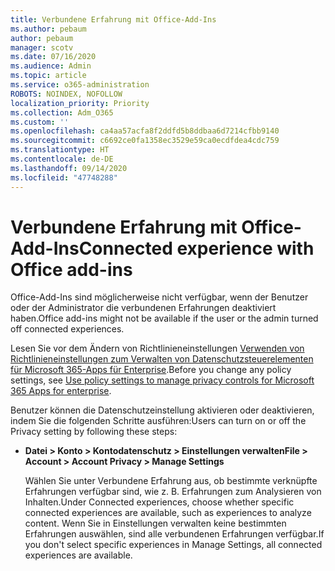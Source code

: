 ```yaml
---
title: Verbundene Erfahrung mit Office-Add-Ins
ms.author: pebaum
author: pebaum
manager: scotv
ms.date: 07/16/2020
ms.audience: Admin
ms.topic: article
ms.service: o365-administration
ROBOTS: NOINDEX, NOFOLLOW
localization_priority: Priority
ms.collection: Adm_O365
ms.custom: ''
ms.openlocfilehash: ca4aa57acfa8f2ddfd5b8ddbaa6d7214cfbb9140
ms.sourcegitcommit: c6692ce0fa1358ec3529e59ca0ecdfdea4cdc759
ms.translationtype: HT
ms.contentlocale: de-DE
ms.lasthandoff: 09/14/2020
ms.locfileid: "47748288"
---
```

# <a name="connected-experience-with-office-add-ins"></a><span data-ttu-id="60df8-102">Verbundene Erfahrung mit Office-Add-Ins</span><span class="sxs-lookup"><span data-stu-id="60df8-102">Connected experience with Office add-ins</span></span>

<span data-ttu-id="60df8-103">Office-Add-Ins sind möglicherweise nicht verfügbar, wenn der Benutzer oder der Administrator die verbundenen Erfahrungen deaktiviert haben.</span><span class="sxs-lookup"><span data-stu-id="60df8-103">Office add-ins might not be available if the user or the admin turned off connected experiences.</span></span>

<span data-ttu-id="60df8-104">Lesen Sie vor dem Ändern von Richtlinieneinstellungen [Verwenden von Richtlinieneinstellungen zum Verwalten von Datenschutzsteuerelementen für Microsoft 365-Apps für Enterprise](https://docs.microsoft.com/deployoffice/privacy/manage-privacy-controls).</span><span class="sxs-lookup"><span data-stu-id="60df8-104">Before you change any policy settings, see [Use policy settings to manage privacy controls for Microsoft 365 Apps for enterprise](https://docs.microsoft.com/deployoffice/privacy/manage-privacy-controls).</span></span>

<span data-ttu-id="60df8-105">Benutzer können die Datenschutzeinstellung aktivieren oder deaktivieren, indem Sie die folgenden Schritte ausführen:</span><span class="sxs-lookup"><span data-stu-id="60df8-105">Users can turn on or off the Privacy setting by following these steps:</span></span>

- <span data-ttu-id="60df8-106">**Datei > Konto > Kontodatenschutz > Einstellungen verwalten**</span><span class="sxs-lookup"><span data-stu-id="60df8-106">**File > Account > Account Privacy > Manage Settings**</span></span> 

    <span data-ttu-id="60df8-107">Wählen Sie unter Verbundene Erfahrung aus, ob bestimmte verknüpfte Erfahrungen verfügbar sind, wie z. B. Erfahrungen zum Analysieren von Inhalten.</span><span class="sxs-lookup"><span data-stu-id="60df8-107">Under Connected experiences, choose whether specific connected experiences are available, such as experiences to analyze content.</span></span> <span data-ttu-id="60df8-108">Wenn Sie in Einstellungen verwalten keine bestimmten Erfahrungen auswählen, sind alle verbundenen Erfahrungen verfügbar.</span><span class="sxs-lookup"><span data-stu-id="60df8-108">If you don't select specific experiences in Manage Settings, all connected experiences are available.</span></span>
